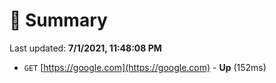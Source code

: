 # 📖 Summary
Last updated: **7/1/2021, 11:48:08 PM**

- `GET` [https://google.com](https://google.com) - **Up** (152ms)
